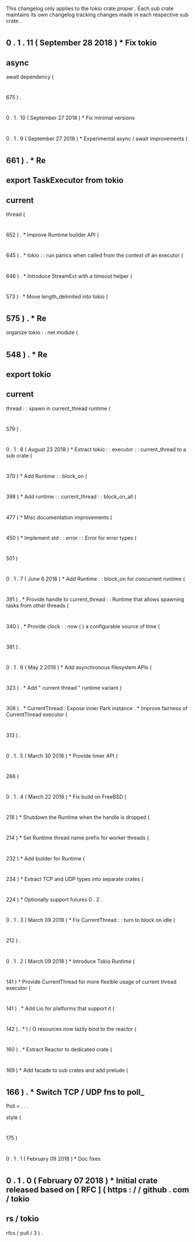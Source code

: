 This
changelog
only
applies
to
the
tokio
crate
proper
.
Each
sub
crate
maintains
its
own
changelog
tracking
changes
made
in
each
respective
sub
crate
.
#
0
.
1
.
11
(
September
28
2018
)
*
Fix
tokio
-
async
-
await
dependency
(
#
675
)
.
#
0
.
1
.
10
(
September
27
2018
)
*
Fix
minimal
versions
#
0
.
1
.
9
(
September
27
2018
)
*
Experimental
async
/
await
improvements
(
#
661
)
.
*
Re
-
export
TaskExecutor
from
tokio
-
current
-
thread
(
#
652
)
.
*
Improve
Runtime
builder
API
(
#
645
)
.
*
tokio
:
:
run
panics
when
called
from
the
context
of
an
executor
(
#
646
)
.
*
Introduce
StreamExt
with
a
timeout
helper
(
#
573
)
.
*
Move
length_delimited
into
tokio
(
#
575
)
.
*
Re
-
organize
tokio
:
:
net
module
(
#
548
)
.
*
Re
-
export
tokio
-
current
-
thread
:
:
spawn
in
current_thread
runtime
(
#
579
)
.
#
0
.
1
.
8
(
August
23
2018
)
*
Extract
tokio
:
:
executor
:
:
current_thread
to
a
sub
crate
(
#
370
)
*
Add
Runtime
:
:
block_on
(
#
398
)
*
Add
runtime
:
:
current_thread
:
:
block_on_all
(
#
477
)
*
Misc
documentation
improvements
(
#
450
)
*
Implement
std
:
:
error
:
:
Error
for
error
types
(
#
501
)
#
0
.
1
.
7
(
June
6
2018
)
*
Add
Runtime
:
:
block_on
for
concurrent
runtime
(
#
391
)
.
*
Provide
handle
to
current_thread
:
:
Runtime
that
allows
spawning
tasks
from
other
threads
(
#
340
)
.
*
Provide
clock
:
:
now
(
)
a
configurable
source
of
time
(
#
381
)
.
#
0
.
1
.
6
(
May
2
2018
)
*
Add
asynchronous
filesystem
APIs
(
#
323
)
.
*
Add
"
current
thread
"
runtime
variant
(
#
308
)
.
*
CurrentThread
:
Expose
inner
Park
instance
.
*
Improve
fairness
of
CurrentThread
executor
(
#
313
)
.
#
0
.
1
.
5
(
March
30
2018
)
*
Provide
timer
API
(
#
266
)
#
0
.
1
.
4
(
March
22
2018
)
*
Fix
build
on
FreeBSD
(
#
218
)
*
Shutdown
the
Runtime
when
the
handle
is
dropped
(
#
214
)
*
Set
Runtime
thread
name
prefix
for
worker
threads
(
#
232
)
*
Add
builder
for
Runtime
(
#
234
)
*
Extract
TCP
and
UDP
types
into
separate
crates
(
#
224
)
*
Optionally
support
futures
0
.
2
.
#
0
.
1
.
3
(
March
09
2018
)
*
Fix
CurrentThread
:
:
turn
to
block
on
idle
(
#
212
)
.
#
0
.
1
.
2
(
March
09
2018
)
*
Introduce
Tokio
Runtime
(
#
141
)
*
Provide
CurrentThread
for
more
flexible
usage
of
current
thread
executor
(
#
141
)
.
*
Add
Lio
for
platforms
that
support
it
(
#
142
)
.
*
I
/
O
resources
now
lazily
bind
to
the
reactor
(
#
160
)
.
*
Extract
Reactor
to
dedicated
crate
(
#
169
)
*
Add
facade
to
sub
crates
and
add
prelude
(
#
166
)
.
*
Switch
TCP
/
UDP
fns
to
poll_
-
>
Poll
<
.
.
.
>
style
(
#
175
)
#
0
.
1
.
1
(
February
09
2018
)
*
Doc
fixes
#
0
.
1
.
0
(
February
07
2018
)
*
Initial
crate
released
based
on
[
RFC
]
(
https
:
/
/
github
.
com
/
tokio
-
rs
/
tokio
-
rfcs
/
pull
/
3
)
.

